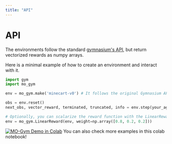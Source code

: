 ```yaml
---
title: "API"
---
```


# API
The environments follow the standard [gymnasium's API](https://github.com/Farama-Foundation/Gymnasium), but return vectorized rewards as numpy arrays.

Here is a minimal example of how to create an environment and interact with it.
```python
import gym
import mo_gym

env = mo_gym.make('minecart-v0') # It follows the original Gymnasium API ...

obs = env.reset()
next_obs, vector_reward, terminated, truncated, info = env.step(your_agent.act(obs))  # but vector_reward is a numpy array!

# Optionally, you can scalarize the reward function with the LinearReward wrapper
env = mo_gym.LinearReward(env, weight=np.array([0.8, 0.2, 0.2]))
```

[![MO-Gym Demo in Colab](https://colab.research.google.com/assets/colab-badge.svg)](https://colab.research.google.com/github/LucasAlegre/mo-gym/blob/main/mo_gym_demo.ipynb)
You can also check more examples in this colab notebook!
